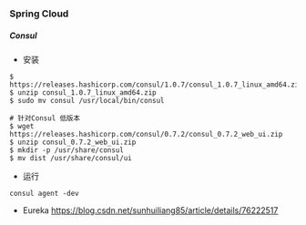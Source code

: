 ### Spring Cloud

##### Consul

- 安装
```
$ https://releases.hashicorp.com/consul/1.0.7/consul_1.0.7_linux_amd64.zip
$ unzip consul_1.0.7_linux_amd64.zip
$ sudo mv consul /usr/local/bin/consul

# 针对Consul 低版本
$ wget https://releases.hashicorp.com/consul/0.7.2/consul_0.7.2_web_ui.zip
$ unzip consul_0.7.2_web_ui.zip
$ mkdir -p /usr/share/consul
$ mv dist /usr/share/consul/ui
```

- 运行
```
consul agent -dev
```

- Eureka
https://blog.csdn.net/sunhuiliang85/article/details/76222517
